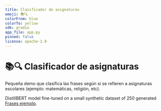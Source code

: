 ```yaml
---
title: Clasificador de asignaturas
emoji: 📚🔍
colorFrom: blue
colorTo: yellow
sdk: gradio
app_file: app.py
pinned: false
license: apache-2.0
---
```


# 📚🔍 Clasificador de asignaturas

Pequeña demo que clasifica las frases según si se refieren a asignaturas escolares (ejemplo: matemáticas, religión, etc).

DistillBERT model fine-tuned on a small synthetic dataset of 250 generated [Frases ejemplo](https://huggingface.co/datasets/tonicanada/learn_hf_spanish_sentence_classification_by_school_subject).
